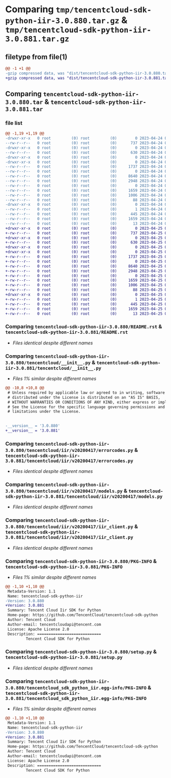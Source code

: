 # Comparing `tmp/tencentcloud-sdk-python-iir-3.0.880.tar.gz` & `tmp/tencentcloud-sdk-python-iir-3.0.881.tar.gz`

## filetype from file(1)

```diff
@@ -1 +1 @@
-gzip compressed data, was "dist/tencentcloud-sdk-python-iir-3.0.880.tar", last modified: Mon Apr 24 03:11:25 2023, max compression
+gzip compressed data, was "dist/tencentcloud-sdk-python-iir-3.0.881.tar", last modified: Tue Apr 25 00:42:47 2023, max compression
```

## Comparing `tencentcloud-sdk-python-iir-3.0.880.tar` & `tencentcloud-sdk-python-iir-3.0.881.tar`

### file list

```diff
@@ -1,19 +1,19 @@
-drwxr-xr-x   0 root         (0) root         (0)        0 2023-04-24 03:11:25.000000 tencentcloud-sdk-python-iir-3.0.880/
--rw-r--r--   0 root         (0) root         (0)      737 2023-04-24 03:11:25.000000 tencentcloud-sdk-python-iir-3.0.880/README.rst
-drwxr-xr-x   0 root         (0) root         (0)        0 2023-04-24 03:11:25.000000 tencentcloud-sdk-python-iir-3.0.880/tencentcloud/
--rw-r--r--   0 root         (0) root         (0)      630 2023-04-24 03:11:25.000000 tencentcloud-sdk-python-iir-3.0.880/tencentcloud/__init__.py
-drwxr-xr-x   0 root         (0) root         (0)        0 2023-04-24 03:11:25.000000 tencentcloud-sdk-python-iir-3.0.880/tencentcloud/iir/
-drwxr-xr-x   0 root         (0) root         (0)        0 2023-04-24 03:11:25.000000 tencentcloud-sdk-python-iir-3.0.880/tencentcloud/iir/v20200417/
--rw-r--r--   0 root         (0) root         (0)     1737 2023-04-24 03:11:25.000000 tencentcloud-sdk-python-iir-3.0.880/tencentcloud/iir/v20200417/errorcodes.py
--rw-r--r--   0 root         (0) root         (0)        0 2023-04-24 03:11:25.000000 tencentcloud-sdk-python-iir-3.0.880/tencentcloud/iir/v20200417/__init__.py
--rw-r--r--   0 root         (0) root         (0)     8640 2023-04-24 03:11:25.000000 tencentcloud-sdk-python-iir-3.0.880/tencentcloud/iir/v20200417/models.py
--rw-r--r--   0 root         (0) root         (0)     2948 2023-04-24 03:11:25.000000 tencentcloud-sdk-python-iir-3.0.880/tencentcloud/iir/v20200417/iir_client.py
--rw-r--r--   0 root         (0) root         (0)        0 2023-04-24 03:11:25.000000 tencentcloud-sdk-python-iir-3.0.880/tencentcloud/iir/__init__.py
--rw-r--r--   0 root         (0) root         (0)     1659 2023-04-24 03:11:25.000000 tencentcloud-sdk-python-iir-3.0.880/PKG-INFO
--rw-r--r--   0 root         (0) root         (0)     1006 2023-04-24 03:11:25.000000 tencentcloud-sdk-python-iir-3.0.880/setup.py
--rw-r--r--   0 root         (0) root         (0)       88 2023-04-24 03:11:25.000000 tencentcloud-sdk-python-iir-3.0.880/setup.cfg
-drwxr-xr-x   0 root         (0) root         (0)        0 2023-04-24 03:11:25.000000 tencentcloud-sdk-python-iir-3.0.880/tencentcloud_sdk_python_iir.egg-info/
--rw-r--r--   0 root         (0) root         (0)        1 2023-04-24 03:11:25.000000 tencentcloud-sdk-python-iir-3.0.880/tencentcloud_sdk_python_iir.egg-info/dependency_links.txt
--rw-r--r--   0 root         (0) root         (0)      445 2023-04-24 03:11:25.000000 tencentcloud-sdk-python-iir-3.0.880/tencentcloud_sdk_python_iir.egg-info/SOURCES.txt
--rw-r--r--   0 root         (0) root         (0)     1659 2023-04-24 03:11:25.000000 tencentcloud-sdk-python-iir-3.0.880/tencentcloud_sdk_python_iir.egg-info/PKG-INFO
--rw-r--r--   0 root         (0) root         (0)       13 2023-04-24 03:11:25.000000 tencentcloud-sdk-python-iir-3.0.880/tencentcloud_sdk_python_iir.egg-info/top_level.txt
+drwxr-xr-x   0 root         (0) root         (0)        0 2023-04-25 00:42:47.000000 tencentcloud-sdk-python-iir-3.0.881/
+-rw-r--r--   0 root         (0) root         (0)      737 2023-04-25 00:42:47.000000 tencentcloud-sdk-python-iir-3.0.881/README.rst
+drwxr-xr-x   0 root         (0) root         (0)        0 2023-04-25 00:42:47.000000 tencentcloud-sdk-python-iir-3.0.881/tencentcloud/
+-rw-r--r--   0 root         (0) root         (0)      630 2023-04-25 00:42:47.000000 tencentcloud-sdk-python-iir-3.0.881/tencentcloud/__init__.py
+drwxr-xr-x   0 root         (0) root         (0)        0 2023-04-25 00:42:47.000000 tencentcloud-sdk-python-iir-3.0.881/tencentcloud/iir/
+drwxr-xr-x   0 root         (0) root         (0)        0 2023-04-25 00:42:47.000000 tencentcloud-sdk-python-iir-3.0.881/tencentcloud/iir/v20200417/
+-rw-r--r--   0 root         (0) root         (0)     1737 2023-04-25 00:42:47.000000 tencentcloud-sdk-python-iir-3.0.881/tencentcloud/iir/v20200417/errorcodes.py
+-rw-r--r--   0 root         (0) root         (0)        0 2023-04-25 00:42:47.000000 tencentcloud-sdk-python-iir-3.0.881/tencentcloud/iir/v20200417/__init__.py
+-rw-r--r--   0 root         (0) root         (0)     8640 2023-04-25 00:42:47.000000 tencentcloud-sdk-python-iir-3.0.881/tencentcloud/iir/v20200417/models.py
+-rw-r--r--   0 root         (0) root         (0)     2948 2023-04-25 00:42:47.000000 tencentcloud-sdk-python-iir-3.0.881/tencentcloud/iir/v20200417/iir_client.py
+-rw-r--r--   0 root         (0) root         (0)        0 2023-04-25 00:42:47.000000 tencentcloud-sdk-python-iir-3.0.881/tencentcloud/iir/__init__.py
+-rw-r--r--   0 root         (0) root         (0)     1659 2023-04-25 00:42:47.000000 tencentcloud-sdk-python-iir-3.0.881/PKG-INFO
+-rw-r--r--   0 root         (0) root         (0)     1006 2023-04-25 00:42:47.000000 tencentcloud-sdk-python-iir-3.0.881/setup.py
+-rw-r--r--   0 root         (0) root         (0)       88 2023-04-25 00:42:47.000000 tencentcloud-sdk-python-iir-3.0.881/setup.cfg
+drwxr-xr-x   0 root         (0) root         (0)        0 2023-04-25 00:42:47.000000 tencentcloud-sdk-python-iir-3.0.881/tencentcloud_sdk_python_iir.egg-info/
+-rw-r--r--   0 root         (0) root         (0)        1 2023-04-25 00:42:47.000000 tencentcloud-sdk-python-iir-3.0.881/tencentcloud_sdk_python_iir.egg-info/dependency_links.txt
+-rw-r--r--   0 root         (0) root         (0)      445 2023-04-25 00:42:47.000000 tencentcloud-sdk-python-iir-3.0.881/tencentcloud_sdk_python_iir.egg-info/SOURCES.txt
+-rw-r--r--   0 root         (0) root         (0)     1659 2023-04-25 00:42:47.000000 tencentcloud-sdk-python-iir-3.0.881/tencentcloud_sdk_python_iir.egg-info/PKG-INFO
+-rw-r--r--   0 root         (0) root         (0)       13 2023-04-25 00:42:47.000000 tencentcloud-sdk-python-iir-3.0.881/tencentcloud_sdk_python_iir.egg-info/top_level.txt
```

### Comparing `tencentcloud-sdk-python-iir-3.0.880/README.rst` & `tencentcloud-sdk-python-iir-3.0.881/README.rst`

 * *Files identical despite different names*

### Comparing `tencentcloud-sdk-python-iir-3.0.880/tencentcloud/__init__.py` & `tencentcloud-sdk-python-iir-3.0.881/tencentcloud/__init__.py`

 * *Files 1% similar despite different names*

```diff
@@ -10,8 +10,8 @@
 # Unless required by applicable law or agreed to in writing, software
 # distributed under the License is distributed on an "AS IS" BASIS,
 # WITHOUT WARRANTIES OR CONDITIONS OF ANY KIND, either express or implied.
 # See the License for the specific language governing permissions and
 # limitations under the License.
 
 
-__version__ = '3.0.880'
+__version__ = '3.0.881'
```

### Comparing `tencentcloud-sdk-python-iir-3.0.880/tencentcloud/iir/v20200417/errorcodes.py` & `tencentcloud-sdk-python-iir-3.0.881/tencentcloud/iir/v20200417/errorcodes.py`

 * *Files identical despite different names*

### Comparing `tencentcloud-sdk-python-iir-3.0.880/tencentcloud/iir/v20200417/models.py` & `tencentcloud-sdk-python-iir-3.0.881/tencentcloud/iir/v20200417/models.py`

 * *Files identical despite different names*

### Comparing `tencentcloud-sdk-python-iir-3.0.880/tencentcloud/iir/v20200417/iir_client.py` & `tencentcloud-sdk-python-iir-3.0.881/tencentcloud/iir/v20200417/iir_client.py`

 * *Files identical despite different names*

### Comparing `tencentcloud-sdk-python-iir-3.0.880/PKG-INFO` & `tencentcloud-sdk-python-iir-3.0.881/PKG-INFO`

 * *Files 1% similar despite different names*

```diff
@@ -1,10 +1,10 @@
 Metadata-Version: 1.1
 Name: tencentcloud-sdk-python-iir
-Version: 3.0.880
+Version: 3.0.881
 Summary: Tencent Cloud Iir SDK for Python
 Home-page: https://github.com/TencentCloud/tencentcloud-sdk-python
 Author: Tencent Cloud
 Author-email: tencentcloudapi@tencent.com
 License: Apache License 2.0
 Description: ============================
         Tencent Cloud SDK for Python
```

### Comparing `tencentcloud-sdk-python-iir-3.0.880/setup.py` & `tencentcloud-sdk-python-iir-3.0.881/setup.py`

 * *Files identical despite different names*

### Comparing `tencentcloud-sdk-python-iir-3.0.880/tencentcloud_sdk_python_iir.egg-info/PKG-INFO` & `tencentcloud-sdk-python-iir-3.0.881/tencentcloud_sdk_python_iir.egg-info/PKG-INFO`

 * *Files 1% similar despite different names*

```diff
@@ -1,10 +1,10 @@
 Metadata-Version: 1.1
 Name: tencentcloud-sdk-python-iir
-Version: 3.0.880
+Version: 3.0.881
 Summary: Tencent Cloud Iir SDK for Python
 Home-page: https://github.com/TencentCloud/tencentcloud-sdk-python
 Author: Tencent Cloud
 Author-email: tencentcloudapi@tencent.com
 License: Apache License 2.0
 Description: ============================
         Tencent Cloud SDK for Python
```

